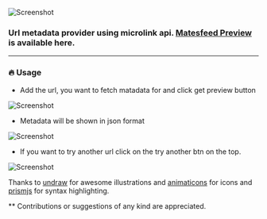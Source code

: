 
![Screenshot](https://user-images.githubusercontent.com/35530053/95294681-58534900-0893-11eb-93cd-17625865662a.png)

### Url metadata provider using microlink api. [Matesfeed Preview](https://sleepingsaint.github.io/preview/) is available here.
----
### :fire: Usage

* Add the url, you want to fetch matadata for and click get preview button

![Screenshot](https://user-images.githubusercontent.com/35530053/95294567-1f1ad900-0893-11eb-908b-a709970d9235.png)

* Metadata will be shown in json format

![Screenshot](https://user-images.githubusercontent.com/35530053/95294844-a10b0200-0893-11eb-9c25-00ab70fbfa67.png)

* If you want to try another url click on the try another btn on the top.

![Screenshot](https://user-images.githubusercontent.com/35530053/95294272-9c921980-0892-11eb-8f70-a760a23da3d1.png)

Thanks to [undraw](https://undraw.co/illustrations) for awesome illustrations and [animaticons](https://animaticons.co/downloads/essential/) for icons and [prismjs](https://prismjs.com/) for syntax highlighting.

** Contributions or suggestions of any kind are appreciated.
